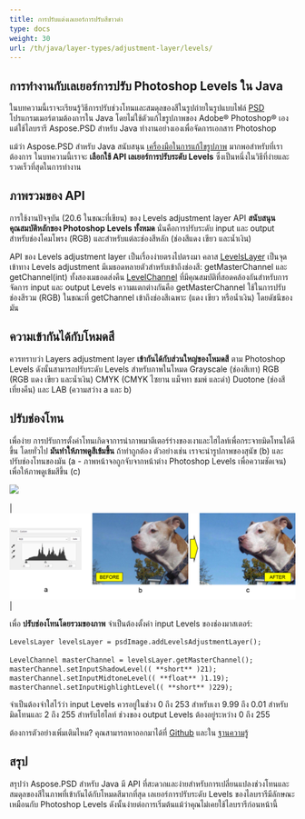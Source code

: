 ```yaml
---
title: การปรับแต่งเลเยอร์การปรับสีขาวดำ
type: docs
weight: 30
url: /th/java/layer-types/adjustment-layer/levels/
---
```


## การทำงานกับเลเยอร์การปรับ Photoshop Levels ใน Java

ในบทความนี้เราจะเรียนรู้วิธีการปรับช่วงโทนและสมดุลของสีในรูปถ่ายในรูปแบบไฟล์ [PSD](/psd/th/java/psd-format/) โปรแกรมเมอร์ตามต้องการใน Java โดยไม่ใช้ตัวแก้ไขรูปภาพของ Adobe® Photoshop® เอง แต่ใช้ไลบรารี Aspose.PSD สำหรับ Java ทำงานอย่างเองเพื่อจัดการเอกสาร Photoshop

แม้ว่า Aspose.PSD สำหรับ Java สนับสนุน [เครื่องมือในการแก้ไขรูปภาพ](/psd/th/java/manipulating-images/) มากพอสำหรับที่เราต้องการ ในบทความนี้เราจะ **เลือกใช้ API เลเยอร์การปรับระดับ Levels** ซึ่งเป็นหนึ่งในวิธีที่ง่ายและรวดเร็วที่สุดในการทำงาน

## ภาพรวมของ API

การใช้งานปัจจุบัน (20.6 ในขณะที่เขียน) ของ Levels adjustment layer API **สนับสนุนคุณสมบัติหลักของ Photoshop Levels ทั้งหมด** นั่นคือการปรับระดับ input และ output สำหรับช่องโคมโพรง (RGB) และสำหรับแต่ละช่องสีหลัก (ช่องสีแดง เขียว และน้ำเงิน)

API ของ Levels adjustment layer เป็นเรื่องง่ายตรงไปตรงมา คลาส [LevelsLayer](https://reference.aspose.com/psd/java/com.aspose.psd.fileformats.psd.layers.adjustmentlayers/LevelsLayer) เป็นจุดเข้าทาง Levels adjustment มีเมธอดหลายตัวสำหรับเข้าถึงช่องสี: getMasterChannel และ getChannel(int) ทั้งสองเมธอดส่งคืน [LevelChannel](https://reference.aspose.com/psd/java/com.aspose.psd.fileformats.psd.layers.layerresources/LevelChannel) ที่มีคุณสมบัติที่สอดคล้องกันสำหรับการจัดการ input และ output Levels ความแตกต่างกันคือ getMasterChannel ใช้ในการปรับช่องสีรวม (RGB) ในขณะที่ getChannel เข้าถึงช่องสีเฉพาะ (แดง เขียว หรือน้ำเงิน) โดยดัชนีของมัน

## ความเข้ากันได้กับโหมดสี

ควรทราบว่า Layers adjustment layer **เข้ากันได้กับส่วนใหญ่ของโหมดสี** ตาม Photoshop Levels ดังนั้นสามารถปรับระดับ Levels สำหรับภาพในโหมด Grayscale (ช่องสีเทา) RGB (RGB แดง เขียว และน้ำเงิน) CMYK (CMYK ไซยาน แม็จทา ชมพ์ และดำ) Duotone (ช่องสีเที่ยงคืน) และ LAB (ความสว่าง a และ b)

## ปรับช่องโทน

เพื่อง่าย การปรับการตั้งค่าโทนเกิดจาการนำภาพมาตีเตอร์ร่างของเงาและไฮไลท์เพื่อกระจายมิดโทนได้ดีขึ้น โดยทั่วไป **มันทำให้ภาพดูสีเข้มขึ้น** ถ้าทำถูกต้อง ตัวอย่างเช่น เราจะนำรูปภาพของสุนัข (b) และปรับช่องโทนของมัน (a - ภาพหน้าจอถูกจับจากหน้าต่าง Photoshop Levels เพื่อความชัดเจน) เพื่อให้ภาพดูเข้มสีขึ้น (c)

![](RackMultipart20200821-4-1x13l6z_html_8fc7fa6738d8d302.png)

|![ภาพของเลเยอร์ช่องโทน 1](levels-adjustment-figure-1.png)|

เพื่อ **ปรับช่องโทนโดยรวมของภาพ** จำเป็นต้องตั้งค่า input Levels ของช่องมาสเตอร์:

    LevelsLayer levelsLayer = psdImage.addLevelsAdjustmentLayer();

    LevelChannel masterChannel = levelsLayer.getMasterChannel();
    masterChannel.setInputShadowLevel(( **short** )21);
    masterChannel.setInputMidtoneLevel(( **float** )1.19);
    masterChannel.setInputHighlightLevel(( **short** )229);

จำเป็นต้องจำใสไว้ว่า input Levels ควรอยู่ในช่วง 0 ถึง 253 สำหรับเงา 9.99 ถึง 0.01 สำหรับมิดโทนและ 2 ถึง 255 สำหรับไฮไลท์ ช่วงของ output Levels ต้องอยู่ระหว่าง 0 ถึง 255

ต้องการตัวอย่างเพิ่มเติมไหม? คุณสามารถหาออกมาได้ที่ [Github](https://github.com/aspose-psd/Aspose.PSD-for-Java) และใน [ฐานความรู้](https://docs.aspose.com/display/psdjava/Manipulating+Photoshop+Formats#ManipulatingPhotoshopFormats-AddLevelAdjustmentLayers)

## สรุป

สรุปว่า Aspose.PSD สำหรับ Java มี API ที่สะดวกและง่ายสำหรับการเปลี่ยนแปลงช่วงโทนและสมดุลของสีในภาพที่เข้ากันได้กับโหมดสีมากที่สุด เลเยอร์การปรับระดับ Levels ของไลบรารีมีลักษณะเหมือนกับ Photoshop Levels ดังนั้นง่ายต่อการเริ่มต้นแม้ว่าคุณไม่เคยใช้ไลบรารีก่อนหน้านี้
